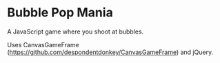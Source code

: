 Bubble Pop Mania
===============

A JavaScript game where you shoot at bubbles.

Uses CanvasGameFrame (https://github.com/despondentdonkey/CanvasGameFrame) and jQuery.
